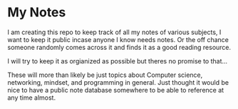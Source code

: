 # My Notes

I am creating this repo to keep track of all my notes of various subjects, I want to keep it public incase anyone I know needs notes. Or the off chance someone randomly comes across it and finds it as a good reading resource.

I will try to keep it as orgianized as possible but theres no promise to that...

These will more than likely be just topics about Computer science, networking, mindset, and programming in general. Just thought it would be nice to have a public note database somewhere to be able to reference at any time almost.
